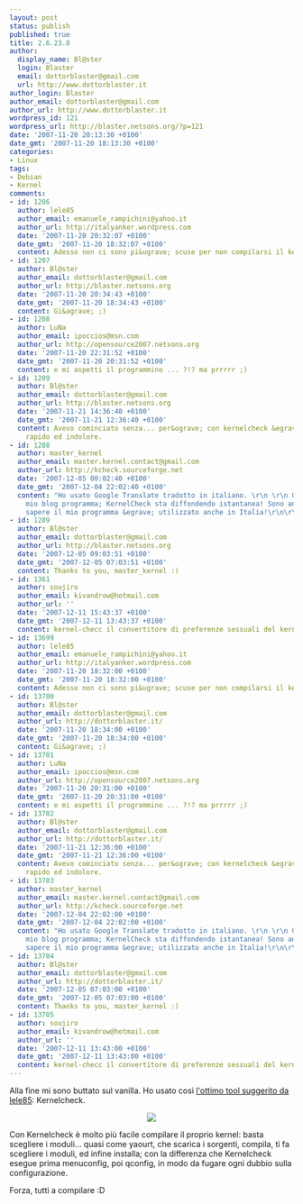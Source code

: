 ```yaml
---
layout: post
status: publish
published: true
title: 2.6.23.8
author:
  display_name: Bl@ster
  login: Blaster
  email: dottorblaster@gmail.com
  url: http://www.dottorblaster.it
author_login: Blaster
author_email: dottorblaster@gmail.com
author_url: http://www.dottorblaster.it
wordpress_id: 121
wordpress_url: http://blaster.netsons.org/?p=121
date: '2007-11-20 20:13:30 +0100'
date_gmt: '2007-11-20 18:13:30 +0100'
categories:
- Linux
tags:
- Debian
- Kernel
comments:
- id: 1206
  author: lele85
  author_email: emanuele_rampichini@yahoo.it
  author_url: http://italyanker.wordpress.com
  date: '2007-11-20 20:32:07 +0100'
  date_gmt: '2007-11-20 18:32:07 +0100'
  content: Adesso non ci sono pi&ugrave; scuse per non compilarsi il kernel! :-P
- id: 1207
  author: Bl@ster
  author_email: dottorblaster@gmail.com
  author_url: http://blaster.netsons.org
  date: '2007-11-20 20:34:43 +0100'
  date_gmt: '2007-11-20 18:34:43 +0100'
  content: Gi&agrave; ;)
- id: 1208
  author: LuNa
  author_email: ipoccios@msn.com
  author_url: http://opensource2007.netsons.org
  date: '2007-11-20 22:31:52 +0100'
  date_gmt: '2007-11-20 20:31:52 +0100'
  content: e mi aspetti il programmino ... ?!? ma prrrrr ;)
- id: 1209
  author: Bl@ster
  author_email: dottorblaster@gmail.com
  author_url: http://blaster.netsons.org
  date: '2007-11-21 14:36:40 +0100'
  date_gmt: '2007-11-21 12:36:40 +0100'
  content: Avevo cominciato senza... per&ograve; con kernelcheck &egrave; pi&ugrave;
    rapido ed indolore.
- id: 1288
  author: master_kernel
  author_email: master.kernel.contact@gmail.com
  author_url: http://kcheck.sourceforge.net
  date: '2007-12-05 00:02:40 +0100'
  date_gmt: '2007-12-04 22:02:40 +0100'
  content: "Ho usato Google Translate tradotto in italiano. \r\n \r\n Grazie per il
    mio blog programma; KernelCheck sta diffondendo istantanea! Sono anche lieto di
    sapere il mio programma &egrave; utilizzato anche in Italia!\r\n\r\nmaster_kernel\r\n"
- id: 1289
  author: Bl@ster
  author_email: dottorblaster@gmail.com
  author_url: http://blaster.netsons.org
  date: '2007-12-05 09:03:51 +0100'
  date_gmt: '2007-12-05 07:03:51 +0100'
  content: Thanks to you, master_kernel :)
- id: 1361
  author: soujiro
  author_email: kivandrow@hotmail.com
  author_url: ''
  date: '2007-12-11 15:43:37 +0100'
  date_gmt: '2007-12-11 13:43:37 +0100'
  content: kernel-checc il convertitore di preferenze sessuali del kernel linux..
- id: 13699
  author: lele85
  author_email: emanuele_rampichini@yahoo.it
  author_url: http://italyanker.wordpress.com
  date: '2007-11-20 18:32:00 +0100'
  date_gmt: '2007-11-20 18:32:00 +0100'
  content: Adesso non ci sono pi&ugrave; scuse per non compilarsi il kernel! :-P
- id: 13700
  author: Bl@ster
  author_email: dottorblaster@gmail.com
  author_url: http://dottorblaster.it/
  date: '2007-11-20 18:34:00 +0100'
  date_gmt: '2007-11-20 18:34:00 +0100'
  content: Gi&agrave; ;)
- id: 13701
  author: LuNa
  author_email: ipoccios@msn.com
  author_url: http://opensource2007.netsons.org
  date: '2007-11-20 20:31:00 +0100'
  date_gmt: '2007-11-20 20:31:00 +0100'
  content: e mi aspetti il programmino ... ?!? ma prrrrr ;)
- id: 13702
  author: Bl@ster
  author_email: dottorblaster@gmail.com
  author_url: http://dottorblaster.it/
  date: '2007-11-21 12:36:00 +0100'
  date_gmt: '2007-11-21 12:36:00 +0100'
  content: Avevo cominciato senza... per&ograve; con kernelcheck &egrave; pi&ugrave;
    rapido ed indolore.
- id: 13703
  author: master_kernel
  author_email: master.kernel.contact@gmail.com
  author_url: http://kcheck.sourceforge.net
  date: '2007-12-04 22:02:00 +0100'
  date_gmt: '2007-12-04 22:02:00 +0100'
  content: "Ho usato Google Translate tradotto in italiano. \r\n \r\n Grazie per il
    mio blog programma; KernelCheck sta diffondendo istantanea! Sono anche lieto di
    sapere il mio programma &egrave; utilizzato anche in Italia!\r\n\r\nmaster_kernel"
- id: 13704
  author: Bl@ster
  author_email: dottorblaster@gmail.com
  author_url: http://dottorblaster.it/
  date: '2007-12-05 07:03:00 +0100'
  date_gmt: '2007-12-05 07:03:00 +0100'
  content: Thanks to you, master_kernel :)
- id: 13705
  author: soujiro
  author_email: kivandrow@hotmail.com
  author_url: ''
  date: '2007-12-11 13:43:00 +0100'
  date_gmt: '2007-12-11 13:43:00 +0100'
  content: kernel-checc il convertitore di preferenze sessuali del kernel linux..
---
```

<p>Alla fine mi sono buttato sul vanilla. Ho usato così <a href="http://italyanker.wordpress.com/2007/11/20/kernelcheck-kernel-fresco-di-giornata-per-tutti/">l'ottimo tool suggerito da lele85</a>: Kernelcheck.</p>
<p align="center"><img src="http://img240.imageshack.us/img240/7078/schermatamonitordisisteoj0.png" /></p>
<p align="left">Con Kernelcheck è molto più facile compilare il proprio kernel: basta scegliere i moduli... quasi come yaourt, che scarica i sorgenti, compila, ti fa scegliere i moduli, ed infine installa; con la differenza che Kernelcheck esegue prima menuconfig, poi qconfig, in modo da fugare ogni dubbio sulla configurazione.</p>
<p align="left"> Forza, tutti a compilare :D</p>
